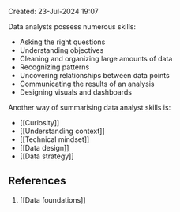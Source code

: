 Created: 23-Jul-2024 19:07

Data analysts possess numerous skills:
* Asking the right questions
* Understanding objectives
* Cleaning and organizing large amounts of data
* Recognizing patterns
* Uncovering relationships between data points
* Communicating the results of an analysis
* Designing visuals and dashboards

Another way of summarising data analyst skills is:
* [[Curiosity]]
* [[Understanding context]]
* [[Technical mindset]]
* [[Data design]]
* [[Data strategy]]
## References
1. [[Data foundations]]
